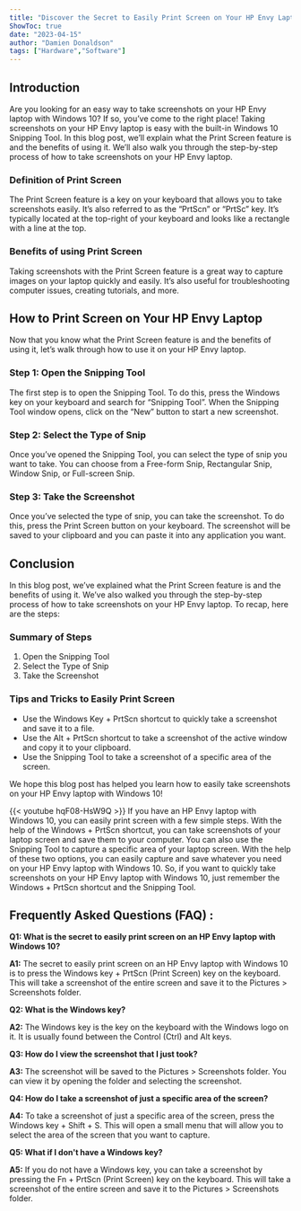 ```yaml
---
title: "Discover the Secret to Easily Print Screen on Your HP Envy Laptop with Windows 10!"
ShowToc: true 
date: "2023-04-15"
author: "Damien Donaldson" 
tags: ["Hardware","Software"]
---
```

## Introduction

Are you looking for an easy way to take screenshots on your HP Envy laptop with Windows 10? If so, you’ve come to the right place! Taking screenshots on your HP Envy laptop is easy with the built-in Windows 10 Snipping Tool. In this blog post, we’ll explain what the Print Screen feature is and the benefits of using it. We’ll also walk you through the step-by-step process of how to take screenshots on your HP Envy laptop.

### Definition of Print Screen

The Print Screen feature is a key on your keyboard that allows you to take screenshots easily. It’s also referred to as the “PrtScn” or “PrtSc” key. It’s typically located at the top-right of your keyboard and looks like a rectangle with a line at the top.

### Benefits of using Print Screen

Taking screenshots with the Print Screen feature is a great way to capture images on your laptop quickly and easily. It’s also useful for troubleshooting computer issues, creating tutorials, and more.

## How to Print Screen on Your HP Envy Laptop

Now that you know what the Print Screen feature is and the benefits of using it, let’s walk through how to use it on your HP Envy laptop.

### Step 1: Open the Snipping Tool

The first step is to open the Snipping Tool. To do this, press the Windows key on your keyboard and search for “Snipping Tool”. When the Snipping Tool window opens, click on the “New” button to start a new screenshot.

### Step 2: Select the Type of Snip

Once you’ve opened the Snipping Tool, you can select the type of snip you want to take. You can choose from a Free-form Snip, Rectangular Snip, Window Snip, or Full-screen Snip.

### Step 3: Take the Screenshot

Once you’ve selected the type of snip, you can take the screenshot. To do this, press the Print Screen button on your keyboard. The screenshot will be saved to your clipboard and you can paste it into any application you want.

## Conclusion

In this blog post, we’ve explained what the Print Screen feature is and the benefits of using it. We’ve also walked you through the step-by-step process of how to take screenshots on your HP Envy laptop. To recap, here are the steps:

### Summary of Steps

1. Open the Snipping Tool
2. Select the Type of Snip
3. Take the Screenshot

### Tips and Tricks to Easily Print Screen

- Use the Windows Key + PrtScn shortcut to quickly take a screenshot and save it to a file.
- Use the Alt + PrtScn shortcut to take a screenshot of the active window and copy it to your clipboard.
- Use the Snipping Tool to take a screenshot of a specific area of the screen.

We hope this blog post has helped you learn how to easily take screenshots on your HP Envy laptop with Windows 10!

{{< youtube hqF08-HsW9Q >}} 
If you have an HP Envy laptop with Windows 10, you can easily print screen with a few simple steps. With the help of the Windows + PrtScn shortcut, you can take screenshots of your laptop screen and save them to your computer. You can also use the Snipping Tool to capture a specific area of your laptop screen. With the help of these two options, you can easily capture and save whatever you need on your HP Envy laptop with Windows 10. So, if you want to quickly take screenshots on your HP Envy laptop with Windows 10, just remember the Windows + PrtScn shortcut and the Snipping Tool.

## Frequently Asked Questions (FAQ) :
**Q1: What is the secret to easily print screen on an HP Envy laptop with Windows 10?**

**A1:** The secret to easily print screen on an HP Envy laptop with Windows 10 is to press the Windows key + PrtScn (Print Screen) key on the keyboard. This will take a screenshot of the entire screen and save it to the Pictures > Screenshots folder.

**Q2: What is the Windows key?**

**A2:** The Windows key is the key on the keyboard with the Windows logo on it. It is usually found between the Control (Ctrl) and Alt keys.

**Q3: How do I view the screenshot that I just took?**

**A3:** The screenshot will be saved to the Pictures > Screenshots folder. You can view it by opening the folder and selecting the screenshot.

**Q4: How do I take a screenshot of just a specific area of the screen?**

**A4:** To take a screenshot of just a specific area of the screen, press the Windows key + Shift + S. This will open a small menu that will allow you to select the area of the screen that you want to capture. 

**Q5: What if I don't have a Windows key?**

**A5:** If you do not have a Windows key, you can take a screenshot by pressing the Fn + PrtScn (Print Screen) key on the keyboard. This will take a screenshot of the entire screen and save it to the Pictures > Screenshots folder.




